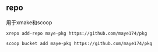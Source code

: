 ## repo

用于xmake和scoop

`xrepo add-repo maye-pkg https://github.com/maye174/pkg`

`scoop bucket add maye-pkg https://github.com/maye174/pkg`